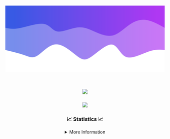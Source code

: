 ![Header](./IMG_4001.png)
<div align="center">

<h1 align="center">
  <a href="https://git.io/typing-svg">
    <img src="https://readme-typing-svg.herokuapp.com/?lines=Welcome+to+my+profile!+👋;JavaScript+developer.;&center=true&size=25">
  </a>
</h1>

<p align="center">
  <img src="https://lanyard.cnrad.dev/api/624702585596805130" />
</p>

### 📈 Statistics 📈
<details>
    <summary>More Information</summary>
    <br/>

<!--START_SECTION:waka-->
![Code Time](http://img.shields.io/badge/Code%20Time-10%20hrs%2012%20mins-blue)

![Profile Views](http://img.shields.io/badge/Profile%20Views-108-blue)

**🐱 My GitHub Data** 

> 📦 956 Bytes Used in GitHub's Storage 
 > 
> 🏆 22 Contributions in the Year 2023
 > 
> 🚫 Not Opted to Hire
 > 
> 📜 5 Public Repositories 
 > 
> 🔑 1 Private Repositories 
 > 
**I'm an Early 🐤** 

```text
🌞 Morning                123 commits         █████░░░░░░░░░░░░░░░░░░░░   21.35 % 
🌆 Daytime                220 commits         ██████████░░░░░░░░░░░░░░░   38.19 % 
🌃 Evening                207 commits         █████████░░░░░░░░░░░░░░░░   35.94 % 
🌙 Night                  26 commits          █░░░░░░░░░░░░░░░░░░░░░░░░   04.51 % 
```
📅 **I'm Most Productive on Thursday** 

```text
Monday                   88 commits          ████░░░░░░░░░░░░░░░░░░░░░   15.28 % 
Tuesday                  69 commits          ███░░░░░░░░░░░░░░░░░░░░░░   11.98 % 
Wednesday                112 commits         █████░░░░░░░░░░░░░░░░░░░░   19.44 % 
Thursday                 124 commits         █████░░░░░░░░░░░░░░░░░░░░   21.53 % 
Friday                   57 commits          ██░░░░░░░░░░░░░░░░░░░░░░░   09.90 % 
Saturday                 60 commits          ███░░░░░░░░░░░░░░░░░░░░░░   10.42 % 
Sunday                   66 commits          ███░░░░░░░░░░░░░░░░░░░░░░   11.46 % 
```


📊 **This Week I Spent My Time On** 

```text
🕑︎ Time Zone: America/New_York

💬 Programming Languages: 
Java                     8 hrs 40 mins       ███████████████████████░░   90.20 % 
YAML                     50 mins             ██░░░░░░░░░░░░░░░░░░░░░░░   08.74 % 
XML                      5 mins              ░░░░░░░░░░░░░░░░░░░░░░░░░   00.98 % 
Ezhil                    0 secs              ░░░░░░░░░░░░░░░░░░░░░░░░░   00.06 % 
GitIgnore file           0 secs              ░░░░░░░░░░░░░░░░░░░░░░░░░   00.02 % 

🔥 Editors: 
IntelliJ                 9 hrs 37 mins       █████████████████████████   100.00 % 

🐱‍💻 Projects: 
Oxygen                   7 hrs 44 mins       ████████████████████░░░░░   80.51 % 
Oxygen-Library           1 hr 13 mins        ███░░░░░░░░░░░░░░░░░░░░░░   12.65 % 
Blast                    39 mins             ██░░░░░░░░░░░░░░░░░░░░░░░   06.76 % 
Library                  0 secs              ░░░░░░░░░░░░░░░░░░░░░░░░░   00.08 % 
Oxygen-Discord-Bot       0 secs              ░░░░░░░░░░░░░░░░░░░░░░░░░   00.00 % 

💻 Operating System: 
Windows                  9 hrs 37 mins       █████████████████████████   100.00 % 
```

**I Mostly Code in Java** 

```text
Java                     14 repos            █████████████████████░░░░   82.35 % 
JavaScript               2 repos             ███░░░░░░░░░░░░░░░░░░░░░░   11.76 % 
C++                      1 repo              █░░░░░░░░░░░░░░░░░░░░░░░░   05.88 % 
```



**Timeline**

![Lines of Code chart](https://raw.githubusercontent.com/DevDipin/DevDipin/main/assets/bar_graph.png)


 Last Updated on 22/09/2023 12:17:35 UTC
<!--END_SECTION:waka-->

![Footer](./IMG_4002.png)